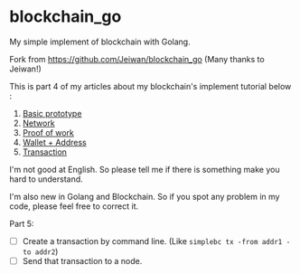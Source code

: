 # blockchain_go
My simple implement of blockchain with Golang.

Fork from https://github.com/Jeiwan/blockchain_go
(Many thanks to Jeiwan!)

This is part 4 of my articles about my blockchain's implement tutorial below :

1. [Basic prototype](https://github.com/mytv1/blockchain_go/tree/part_1)
2. [Network](https://github.com/mytv1/blockchain_go/tree/part_2)
3. [Proof of work](https://github.com/mytv1/blockchain_go/tree/part_3)
4. [Wallet + Address](https://github.com/mytv1/blockchain_go/tree/part_4)
5. [Transaction](https://github.com/mytv1/blockchain_go/tree/part_5)

I'm not good at English. So please tell me if there is something make you hard to understand.

I'm also new in Golang and Blockchain. So if you spot any problem in my code, please feel free to correct it.

Part 5:
- [ ] Create a transaction by command line. (Like `simplebc tx -from addr1 -to addr2`)
- [ ] Send that transaction to a node.